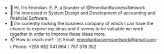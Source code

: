 - 👋 Hi, I’m Emmilian. E. P, a founder of @EmmilianBusinessNetwork
- 👀 I’m interested in System Design and Development of accounting and financial Software.
- 🌱 I’m currently looking the business company of which I can have the chance to expose my ideas and if seems to be valuable we work together in order to improve these ideas more.
- 📫 How to reach me?
-✉️ Email: emmilianbusinessnetwork@gmail.com
-📞 Phone: +255 682 041 864 / 757 378 352
